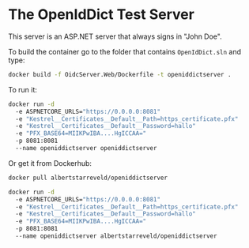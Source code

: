 # The OpenIdDict Test Server

This server is an ASP.NET server that always signs in "John Doe".

To build the container go to the folder that contains `OpenIdDict.sln` and type:

```bash
docker build -f OidcServer.Web/Dockerfile -t openiddictserver .
```

To run it:

```bash
docker run -d 
  -e ASPNETCORE_URLS="https://0.0.0.0:8081" 
  -e "Kestrel__Certificates__Default__Path=https_certificate.pfx" 
  -e "Kestrel__Certificates__Default__Password=hallo" 
  -e "PFX_BASE64=MIIKPwIBA....HgICCAA=" 
  -p 8081:8081 
  --name openiddictserver openiddictserver 
```

Or get it from Dockerhub:

```bash
docker pull albertstarreveld/openiddictserver

docker run -d 
  -e ASPNETCORE_URLS="https://0.0.0.0:8081" 
  -e "Kestrel__Certificates__Default__Path=https_certificate.pfx" 
  -e "Kestrel__Certificates__Default__Password=hallo" 
  -e "PFX_BASE64=MIIKPwIBA....HgICCAA=" 
  -p 8081:8081 
  --name openiddictserver albertstarreveld/openiddictserver
```